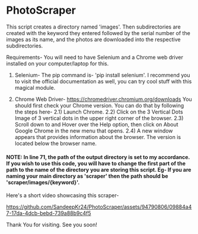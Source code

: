 # PhotoScraper

This script creates a directory named 'images'.
Then subdirectories are created with the keyword they entered followed by the serial number of the images as its name, and the photos are downloaded into the respective subdirectories.

Requirements- 
You will need to have Selenium and a Chrome web driver installed on your computer/laptop for this.

1) Selenium-
The pip command is- 'pip install selenium'. I recommend you to visit the official documentation as well, you can try cool stuff with this magical module.

2) Chrome Web Driver-
https://chromedriver.chromium.org/downloads
You should first check your Chrome version.
You can do that by following the steps here-
  2.1) Launch Chrome.
  2.2) Click on the 3 Vertical Dots Image of 3 vertical dots in the upper right corner of the browser.
  2.3) Scroll down to and Hover over the Help option, then click on About Google Chrome in the new menu that opens.
  2.4) A new window appears that provides information about the browser. The version is located below the browser name.

#### NOTE: In line 71, the path of the output directory is set to my accordance. If you wish to use this code, you will have to change the first part of the path to the name of the directory you are storing this script. Eg- If you are naming your main directory as 'scraper' then the path should be 'scraper/images/{keyword}'.

Here's a short video showcasing this scraper-

https://github.com/SandeepKr24/PhotoScraper/assets/94790806/09884a47-17da-4dcb-bebd-739a88b9c4f5

Thank You for visiting. See you soon!
